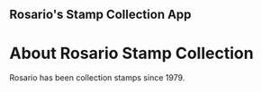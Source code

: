 Rosario's Stamp Collection App
---
# About Rosario Stamp Collection

Rosario has been collection stamps since 1979.

